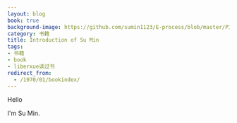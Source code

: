 ```yaml
---
layout: blog
book: true
background-image: https://github.com/sumin1123/E-process/blob/master/PIC/1000.jpg?raw=true
category: 书籍
title: Introduction of Su Min
tags:
- 书籍
- book
- liberxue读过书
redirect_from:
  - /1970/01/bookindex/
---
```


Hello

I'm Su Min.

